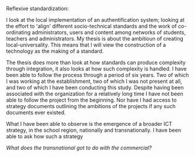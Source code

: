 

Reflexive standardization:

I look at the local implementation of an authentification system; looking at the effort to 'align' different socio-technical standards and the work of co-ordinating administrators, users and content among networks of students, teachers and administrators. My thesis is about the ambitioun of creating local-universality. This means that I will view the construction of a technology as the making of a standard. 

The thesis does more than look at how standards can produce complexity through integration, it also looks at how such complexity is handled. I have been able to follow the process through a period of six years. Two of which I was working at the establishment, two of which I was not present at all, and two of which I have been conducting this study. Despite having been associated with the organization for a relatively long time I have not been able to follow the project from the beginning. Nor have I had access to strategy documents outlining the ambitions of the projects if any such documents ever existed.

What I have been able to observe is the emergence of a broader ICT strategy, in the school region, nationally and transnationally. I have been able to ask how such a strategy 






*What does the transnational got to do with the commercial?*


